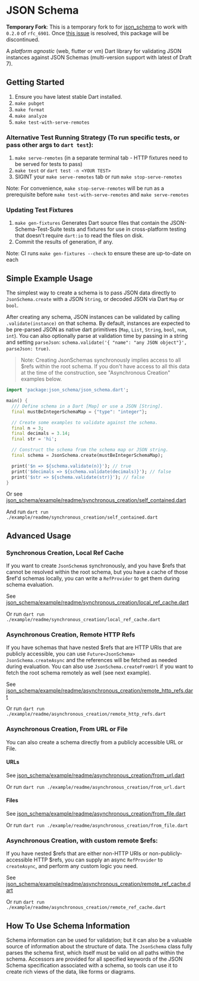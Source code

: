 # JSON Schema

**Temporary Fork**: This is a temporary fork to for [json_schema](https://github.com/Workiva/json_schema) to work with `0.2.0` of `rfc_6901`.  Once [this issue](https://github.com/Workiva/json_schema/issues/172) is resolved, this package will be discontinued.

  A *platform agnostic* (web, flutter or vm) Dart library for validating JSON instances against JSON Schemas (multi-version support with latest of Draft 7).

## Getting Started

1. Ensure you have latest stable Dart installed.
2. `make pubget`
3. `make format`
4. `make analyze`
5. `make test-with-serve-remotes`

### Alternative Test Running Strategy (To run specific tests, or pass other args to `dart test`):
1. `make serve-remotes` (in a separate terminal tab - HTTP fixtures need to be served for tests to pass)
2. `make test` or `dart test -n <YOUR TEST>` 
3. SIGINT your `make serve-remotes` tab or run `make stop-serve-remotes`

Note: For convenience, `make stop-serve-remotes` will be run as a prerequisite before `make test-with-serve-remotes` and `make serve-remotes`

### Updating Test Fixtures
1. `make gen-fixtures` Generates Dart source files that contain the JSON-Schema-Test-Suite tests and fixtures for use in cross-platform testing that doesn't require `dart:io` to read the files on disk.
2. Commit the results of generation, if any.

Note: CI runs `make gen-fixtures --check` to ensure these are up-to-date on each 

## Simple Example Usage

The simplest way to create a schema is to pass JSON data directly to `JsonSchema.create` with a JSON `String`, or decoded JSON via Dart `Map` or `bool`. 

After creating any schema, JSON instances can be validated by calling `.validate(instance)` on that schema. By default, instances are expected to be pre-parsed JSON as native dart primitives (`Map`, `List`, `String`, `bool`, `num`, `int`). You can also optionally parse at validation time by passing in a string and setting `parseJson`: `schema.validate('{ "name": "any JSON object"}', parseJson: true)`.

  > Note: Creating JsonSchemas synchronously implies access to all $refs within the root schema. If you don't have access to all this data at the time of the construction, see "Asynchronous Creation" examples below.

```dart
import 'package:json_schema/json_schema.dart';

main() {
  /// Define schema in a Dart [Map] or use a JSON [String].
  final mustBeIntegerSchemaMap = {"type": "integer"};

  // Create some examples to validate against the schema.
  final n = 3;
  final decimals = 3.14;
  final str = 'hi';

  // Construct the schema from the schema map or JSON string.
  final schema = JsonSchema.create(mustBeIntegerSchemaMap);

  print('$n => ${schema.validate(n)}'); // true
  print('$decimals => ${schema.validate(decimals)}'); // false
  print('$str => ${schema.validate(str)}'); // false
}
```

Or see [json_schema/example/readme/synchronous_creation/self_contained.dart](https://github.com/Workiva/json_schema/blob/master/example/readme/synchronous_creation/self_contained.dart)

And run `dart run ./example/readme/synchronous_creation/self_contained.dart`


## Advanced Usage

### Synchronous Creation, Local Ref Cache

If you want to create `JsonSchema`s synchronously, and you have $refs that cannot be resolved within the root schema, but you have a cache of those $ref'd schemas locally, you can write a `RefProvider` to get them during schema evaluation.

See [json_schema/example/readme/synchronous_creation/local_ref_cache.dart](https://github.com/Workiva/json_schema/blob/master/example/readme/synchronous_creation/local_ref_cache.dart)

Or run `dart run ./example/readme/synchronous_creation/local_ref_cache.dart`


### Asynchronous Creation, Remote HTTP Refs

If you have schemas that have nested $refs that are HTTP URIs that are publicly accessible, you can use `Future<JsonSchema> JsonSchema.createAsync` and the references will be fetched as needed during evaluation. You can also use `JsonSchema.createFromUrl` if you want to fetch the root schema remotely as well (see next example).

See [json_schema/example/readme/asynchronous_creation/remote_http_refs.dart](https://github.com/Workiva/json_schema/blob/master/example/readme/asynchronous_creation/remote_http_refs.dart)

Or run `dart run ./example/readme/asynchronous_creation/remote_http_refs.dart`

### Asynchronous Creation, From URL or File

You can also create a schema directly from a publicly accessible URL or File.

#### URLs
See [json_schema/example/readme/asynchronous_creation/from_url.dart](https://github.com/Workiva/json_schema/blob/master/example/readme/asynchronous_creation/from_url.dart)

Or run `dart run ./example/readme/asynchronous_creation/from_url.dart`

#### Files
See [json_schema/example/readme/asynchronous_creation/from_file.dart](https://github.com/Workiva/json_schema/blob/master/example/readme/asynchronous_creation/from_file.dart)

Or run `dart run ./example/readme/asynchronous_creation/from_file.dart`

### Asynchronous Creation, with custom remote $refs:

If you have nested $refs that are either non-HTTP URIs or non-publicly-accessible HTTP $refs, you can supply an async `RefProvider` to `createAsync`, and perform any custom logic you need.

See [json_schema/example/readme/asynchronous_creation/remote_ref_cache.dart](https://github.com/Workiva/json_schema/blob/master/example/readme/asynchronous_creation/remote_ref_cache.dart)

Or run `dart run ./example/readme/asynchronous_creation/remote_ref_cache.dart`

## How To Use Schema Information

  Schema information can be used for validation; but it can also be a valuable source of information about the structure of data. The `JsonSchema` class fully parses the schema first, which itself must be valid on all paths within the schema. Accessors are provided for all specified keywords of the JSON Schema specification associated with a schema, so tools can use it to create rich views of the data, like forms or diagrams.

